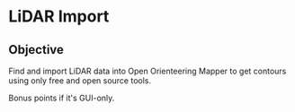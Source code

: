 # LiDAR Import

## Objective
Find and import LiDAR data into Open Orienteering Mapper to get contours using only free and open source tools.

Bonus points if it's GUI-only.
